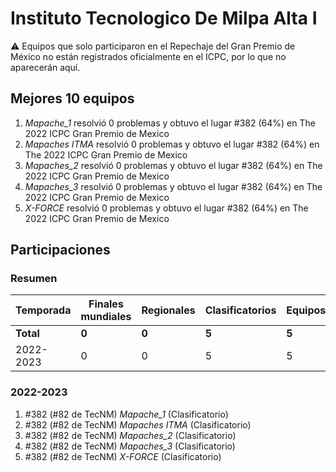 # Instituto Tecnologico De Milpa Alta I

:warning: Equipos que solo participaron en el Repechaje del Gran Premio de México no están registrados oficialmente en el ICPC, por lo que no aparecerán aquí.

## Mejores 10 equipos

1. _Mapache_1_ resolvió 0 problemas y obtuvo el lugar #382 (64%) en The 2022 ICPC Gran Premio de Mexico
1. _Mapaches ITMA_ resolvió 0 problemas y obtuvo el lugar #382 (64%) en The 2022 ICPC Gran Premio de Mexico
1. _Mapaches_2_ resolvió 0 problemas y obtuvo el lugar #382 (64%) en The 2022 ICPC Gran Premio de Mexico
1. _Mapaches_3_ resolvió 0 problemas y obtuvo el lugar #382 (64%) en The 2022 ICPC Gran Premio de Mexico
1. _X-FORCE_ resolvió 0 problemas y obtuvo el lugar #382 (64%) en The 2022 ICPC Gran Premio de Mexico

## Participaciones

### Resumen

| Temporada | Finales mundiales | Regionales | Clasificatorios | Equipos |
| --- | --- | --- | --- | --- |
| **Total** | **0** | **0** | **5** | **5** |
| 2022-2023 | 0 | 0 | 5 | 5 |

### 2022-2023

1. #382 (#82 de TecNM) _Mapache_1_ (Clasificatorio)
1. #382 (#82 de TecNM) _Mapaches ITMA_ (Clasificatorio)
1. #382 (#82 de TecNM) _Mapaches_2_ (Clasificatorio)
1. #382 (#82 de TecNM) _Mapaches_3_ (Clasificatorio)
1. #382 (#82 de TecNM) _X-FORCE_ (Clasificatorio)



